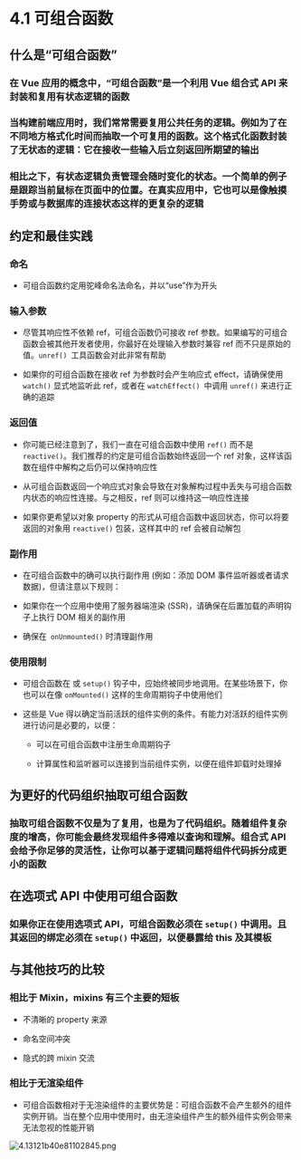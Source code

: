 # 4.1 可组合函数

## 什么是“可组合函数”

### 在 Vue 应用的概念中，“可组合函数”是一个利用 Vue 组合式 API 来封装和复用有状态逻辑的函数

### 当构建前端应用时，我们常常需要复用公共任务的逻辑。例如为了在不同地方格式化时间而抽取一个可复用的函数。这个格式化函数封装了无状态的逻辑：它在接收一些输入后立刻返回所期望的输出

### 相比之下，有状态逻辑负责管理会随时变化的状态。一个简单的例子是跟踪当前鼠标在页面中的位置。在真实应用中，它也可以是像触摸手势或与数据库的连接状态这样的更复杂的逻辑

## 约定和最佳实践

### 命名

- 可组合函数约定用驼峰命名法命名，并以“use”作为开头

### 输入参数

- 尽管其响应性不依赖 ref，可组合函数仍可接收 ref 参数。如果编写的可组合函数会被其他开发者使用，你最好在处理输入参数时兼容 ref 而不只是原始的值。`unref() `工具函数会对此非常有帮助

- 如果你的可组合函数在接收 ref 为参数时会产生响应式 effect，请确保使用 `watch()` 显式地监听此 ref，或者在 `watchEffect() `中调用 `unref()` 来进行正确的追踪

### 返回值

- 你可能已经注意到了，我们一直在可组合函数中使用 `ref()` 而不是 `reactive()`。我们推荐的约定是可组合函数始终返回一个 ref 对象，这样该函数在组件中解构之后仍可以保持响应性

- 从可组合函数返回一个响应式对象会导致在对象解构过程中丢失与可组合函数内状态的响应性连接。与之相反，ref 则可以维持这一响应性连接

- 如果你更希望以对象 property 的形式从可组合函数中返回状态，你可以将要返回的对象用 `reactive()` 包装，这样其中的 ref 会被自动解包

### 副作用

- 在可组合函数中的确可以执行副作用 (例如：添加 DOM 事件监听器或者请求数据)，但请注意以下规则：

- 如果你在一个应用中使用了服务器端渲染 (SSR)，请确保在后置加载的声明钩子上执行 DOM 相关的副作用

- 确保在` onUnmounted()` 时清理副作用

### 使用限制

- 可组合函数在  或 `setup()` 钩子中，应始终被同步地调用。在某些场景下，你也可以在像 `onMounted()` 这样的生命周期钩子中使用他们

- 这些是 Vue 得以确定当前活跃的组件实例的条件。有能力对活跃的组件实例进行访问是必要的，以便：

	- 可以在可组合函数中注册生命周期钩子

	- 计算属性和监听器可以连接到当前组件实例，以便在组件卸载时处理掉

## 为更好的代码组织抽取可组合函数

### 抽取可组合函数不仅是为了复用，也是为了代码组织。随着组件复杂度的增高，你可能会最终发现组件多得难以查询和理解。组合式 API 会给予你足够的灵活性，让你可以基于逻辑问题将组件代码拆分成更小的函数

## 在选项式 API 中使用可组合函数

### 如果你正在使用选项式 API，可组合函数必须在 `setup()` 中调用。且其返回的绑定必须在 `setup()` 中返回，以便暴露给 this 及其模板

## 与其他技巧的比较

### 相比于 Mixin，mixins 有三个主要的短板

- 不清晰的 property 来源

- 命名空间冲突

- 隐式的跨 mixin 交流

### 相比于无渲染组件

- 可组合函数相对于无渲染组件的主要优势是：可组合函数不会产生额外的组件实例开销。当在整个应用中使用时，由无渲染组件产生的额外组件实例会带来无法忽视的性能开销


![4.13121b40e81102845.png](https://img.picgo.net/2024/02/10/4.13121b40e81102845.png)